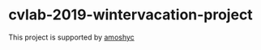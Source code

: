 # cvlab-2019-wintervacation-project

This project is supported by [amoshyc](https://github.com/amoshyc)
